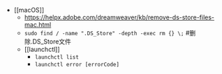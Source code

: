 - [[macOS]]
	- https://helpx.adobe.com/dreamweaver/kb/remove-ds-store-files-mac.html
	- ``sudo find / -name ".DS_Store" -depth -exec rm {} \;``    #删除.DS_Store文件
	- [[launchctl]]
		- ``launchctl list``
		- ``launchctl error [errorCode]``
